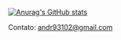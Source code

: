 [![Anurag's GitHub stats](https://github-readme-stats.vercel.app/api?AndreLucas9310=anuraghazra)](https://github.com/anuraghazra/github-readme-stats)


Contato: andr93102@gmail.com
